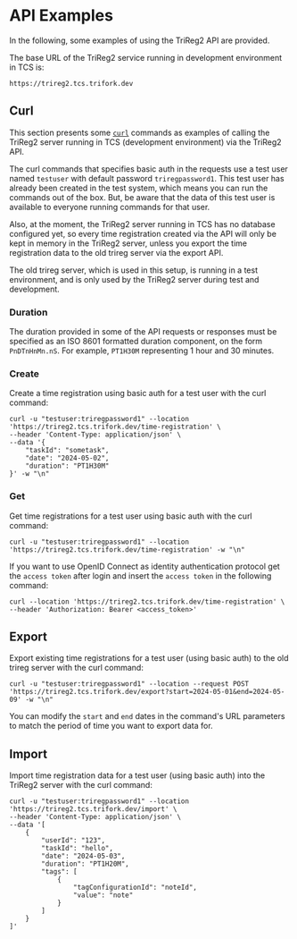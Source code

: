 # API Examples

In the following, some examples of using the TriReg2 API are provided.

The base URL of the TriReg2 service running in development environment in TCS is: 

`https://trireg2.tcs.trifork.dev`

## Curl

This section presents some [`curl`](https://curl.se/) commands as examples of calling the TriReg2 server running in TCS (development environment) via the TriReg2 API.

The curl commands that specifies basic auth in the requests use a test user named `testuser` with default password `triregpassword1`. This test user has already been created in the test system, which means you can run the commands out of the box. But, be aware that the data of this test user is available to everyone running commands for that user.

Also, at the moment, the TriReg2 server running in TCS has no database configured yet, so every time registration created via the API will only be kept in memory in the TriReg2 server, unless you export the time registration data to the old trireg server via the export API. 

The old trireg server, which is used in this setup, is running in a test environment, and is only used by the TriReg2 server during test and development.

### Duration

The duration provided in some of the API requests or responses must be specified as an ISO 8601 formatted duration component, on the form `PnDTnHnMn.nS`. For example, `PT1H30M` representing 1 hour and 30 minutes.

### Create 

Create a time registration using basic auth for a test user with the curl command:

```
curl -u "testuser:triregpassword1" --location 'https://trireg2.tcs.trifork.dev/time-registration' \
--header 'Content-Type: application/json' \
--data '{
    "taskId": "sometask",
    "date": "2024-05-02",
    "duration": "PT1H30M"
}' -w "\n"
```

### Get

Get time registrations for a test user using basic auth with the curl command:

```
curl -u "testuser:triregpassword1" --location 'https://trireg2.tcs.trifork.dev/time-registration' -w "\n"
```

If you want to use OpenID Connect as identity authentication protocol get the `access token` after login and insert  the `access token` in the following command:

```
curl --location 'https://trireg2.tcs.trifork.dev/time-registration' \
--header 'Authorization: Bearer <access_token>'
```

## Export 

Export existing time registrations for a test user (using basic auth) to the old trireg server with the curl command:

```
curl -u "testuser:triregpassword1" --location --request POST 'https://trireg2.tcs.trifork.dev/export?start=2024-05-01&end=2024-05-09' -w "\n"
```

You can modify the `start` and `end` dates in the command's URL parameters to match the period of time you want to export data for.
## Import

Import time registration data for a test user (using basic auth) into the TriReg2 server with the curl command:

```
curl -u "testuser:triregpassword1" --location 'https://trireg2.tcs.trifork.dev/import' \
--header 'Content-Type: application/json' \
--data '[
    {
        "userId": "123",
        "taskId": "hello",
        "date": "2024-05-03",
        "duration": "PT1H20M",
        "tags": [
            {
                "tagConfigurationId": "noteId",
                "value": "note"
            }
        ]
    }
]'
```